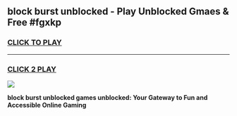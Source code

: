 
## block burst unblocked - Play Unblocked Gmaes & Free #fgxkp
<h3>
<a href="https://news.freeplayer.one?title=block_burst_unblocked&ref=24F">CLICK TO PLAY</a></h3>
<hr>

<h3>
<a href="https://news.freeplayer.one?title=block_burst_unblocked&ref=24F">CLICK 2 PLAY</a>
  
</h3>

<a href="https://news.freeplayer.one?title=block_burst_unblocked&ref=24F/"><img src="https://clearcache.store/games.png"></a>


**block burst unblocked games unblocked: Your Gateway to Fun and Accessible Online Gaming**
